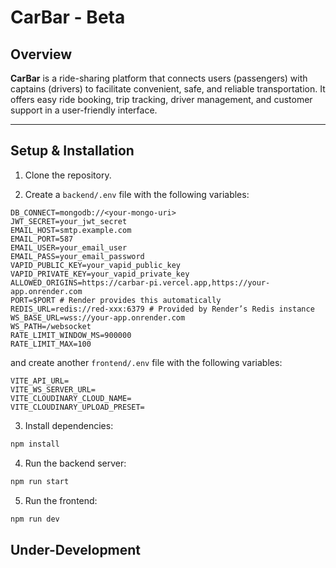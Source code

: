 # CarBar - Beta

## Overview
**CarBar** is a ride-sharing platform that connects users (passengers) with captains (drivers) to facilitate convenient, safe, and reliable transportation. It offers easy ride booking, trip tracking, driver management, and customer support in a user-friendly interface.


-------

## Setup & Installation

1.  Clone the repository.
    
2.  Create a `backend/.env` file with the following variables:
    

```env
DB_CONNECT=mongodb://<your-mongo-uri>
JWT_SECRET=your_jwt_secret
EMAIL_HOST=smtp.example.com
EMAIL_PORT=587
EMAIL_USER=your_email_user
EMAIL_PASS=your_email_password
VAPID_PUBLIC_KEY=your_vapid_public_key
VAPID_PRIVATE_KEY=your_vapid_private_key
ALLOWED_ORIGINS=https://carbar-pi.vercel.app,https://your-app.onrender.com
PORT=$PORT # Render provides this automatically
REDIS_URL=redis://red-xxx:6379 # Provided by Render’s Redis instance
WS_BASE_URL=wss://your-app.onrender.com
WS_PATH=/websocket
RATE_LIMIT_WINDOW_MS=900000
RATE_LIMIT_MAX=100

```

and create another `frontend/.env` file with the following variables:

```env
VITE_API_URL=
VITE_WS_SERVER_URL=
VITE_CLOUDINARY_CLOUD_NAME=
VITE_CLOUDINARY_UPLOAD_PRESET=

```

3.  Install dependencies:
    

```bash
npm install

```

4.  Run the backend server:
    

```bash
npm run start

```

5.  Run the frontend:
    

```bash
npm run dev

```


## Under-Development
